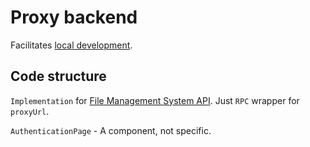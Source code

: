 # Proxy backend

Facilitates [local development](https://www.netlifycms.org/docs/beta-features/#working-with-a-local-git-repository).

## Code structure

`Implementation` for [File Management System API](https://github.com/netlify/netlify-cms/tree/master/packages/netlify-cms-lib-util/README.md). Just `RPC` wrapper for `proxyUrl`.

`AuthenticationPage` - A component, not specific.
